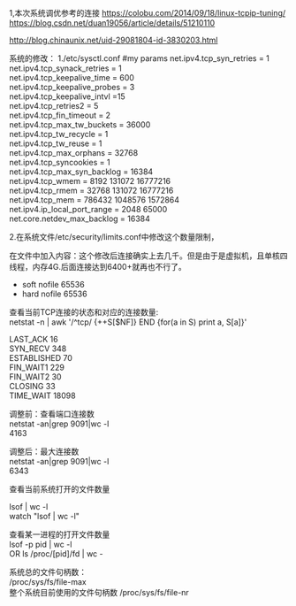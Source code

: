 1,本次系统调优参考的连接
https://colobu.com/2014/09/18/linux-tcpip-tuning/  
https://blog.csdn.net/duan19056/article/details/51210110  

http://blog.chinaunix.net/uid-29081804-id-3830203.html  

系统的修改：
1./etc/sysctl.conf
#my params
net.ipv4.tcp_syn_retries = 1  
net.ipv4.tcp_synack_retries = 1  
net.ipv4.tcp_keepalive_time = 600  
net.ipv4.tcp_keepalive_probes = 3  
net.ipv4.tcp_keepalive_intvl =15  
net.ipv4.tcp_retries2 = 5  
net.ipv4.tcp_fin_timeout = 2  
net.ipv4.tcp_max_tw_buckets = 36000  
net.ipv4.tcp_tw_recycle = 1  
net.ipv4.tcp_tw_reuse = 1  
net.ipv4.tcp_max_orphans = 32768  
net.ipv4.tcp_syncookies = 1  
net.ipv4.tcp_max_syn_backlog = 16384  
net.ipv4.tcp_wmem = 8192 131072 16777216  
net.ipv4.tcp_rmem = 32768 131072 16777216  
net.ipv4.tcp_mem = 786432 1048576 1572864  
net.ipv4.ip_local_port_range = 2048 65000  
net.core.netdev_max_backlog = 16384  


2.在系统文件/etc/security/limits.conf中修改这个数量限制，  

在文件中加入内容：这个修改后连接确实上去几千。但是由于是虚拟机，且单核四线程，内存4G.后面连接达到6400+就再也不行了。  

* soft nofile 65536 
* hard nofile 65536  



查看当前TCP连接的状态和对应的连接数量:  
netstat -n | awk '/^tcp/ {++S[$NF]} END {for(a in S) print a, S[a]}'  

LAST_ACK 16  
SYN_RECV 348  
ESTABLISHED 70  
FIN_WAIT1 229  
FIN_WAIT2 30  
CLOSING 33  
TIME_WAIT 18098  

调整前：查看端口连接数  
netstat -an|grep 9091|wc -l  
4163
  
调整后：最大连接数  
netstat -an|grep 9091|wc -l  
6343  

查看当前系统打开的文件数量  

lsof | wc -l  
watch "lsof | wc -l"  

查看某一进程的打开文件数量  
lsof -p pid | wc -l  
OR
ls /proc/[pid]/fd | wc -  

系统总的文件句柄数：  
/proc/sys/fs/file-max  
整个系统目前使用的文件句柄数
/proc/sys/fs/file-nr  

